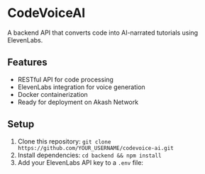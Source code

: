 # CodeVoiceAI

A backend API that converts code into AI-narrated tutorials using ElevenLabs.

## Features

- RESTful API for code processing
- ElevenLabs integration for voice generation
- Docker containerization
- Ready for deployment on Akash Network

## Setup

1. Clone this repository: `git clone https://github.com/YOUR_USERNAME/codevoice-ai.git`
2. Install dependencies: `cd backend && npm install`
3. Add your ElevenLabs API key to a `.env` file: